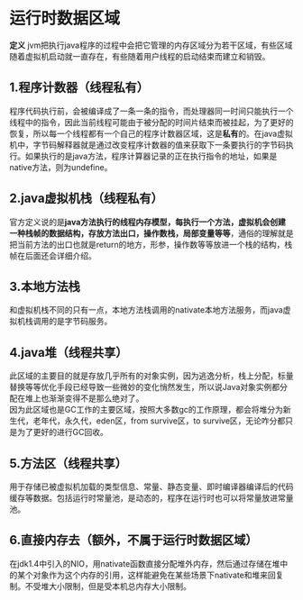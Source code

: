 # 运行时数据区域  
**定义** jvm把执行java程序的过程中会把它管理的内存区域分为若干区域，有些区域随着虚拟机启动就一直存在，有些随着用户线程的启动结束而建立和销毁。  

## 1.程序计数器（线程私有）  
程序代码执行前，会被编译成了一条一条的指令，而处理器同一时间只能执行一个线程中的指令，因此当前线程可能由于被分配的时间片结束而被挂起，为了更好的恢复，所以每一个线程都有一个自己的程序计数器区域，这是**私有**的。在java虚拟机中，字节码解释器就是通过改变程序计数器的值来获取下一条要执行的字节码执行。如果执行的是java方法，程序计算器记录的正在执行指令的地址，如果是native方法，则为undefine。  

## 2.java虚拟机栈（线程私有）  
官方定义说的是**java方法执行的线程内存模型，每执行一个方法，虚拟机会创建一种栈帧的数据结构，存放方法出口，操作数栈，局部变量等等**，通俗的理解就是把当前方法的出口也就是return的地方，形参，操作数等等放进一个栈的结构，栈帧在后面还会详细介绍。  

## 3.本地方法栈  
和虚拟机栈不同的只有一点，本地方法栈调用的nativate本地方法服务，而java虚拟机栈调用的是字节码服务。  

## 4.java堆（线程共享）  
此区域的主要目的就是存放几乎所有的对象实例，因为逃逸分析，栈上分配，标量替换等等优化手段已经导致一些微妙的变化悄然发生，所以说Java对象实例都分配在堆上也渐渐变得不是那么绝对了。  
因为此区域也是GC工作的主要区域，按照大多数gc的工作原理，都会将堆分为新生代，老年代，永久代，eden区，from survive区，to survive区，无论咋分都只是为了更好的进行GC回收。  

## 5.方法区（线程共享）  
用于存储已被虚拟机加载的类型信息、常量、静态变量、即时编译器编译后的代码缓存等数据。包括运行时常量池，是动态的，程序在运行时也可以将常量放进常量池。  

## 6.直接内存去（额外，不属于运行时数据区域）  
在jdk1.4中引入的NIO，用nativate函数直接分配堆外内存，然后通过存储在堆中的某个对象作为这个内存的引用，这样能避免在某些场景下nativate和堆来回复制。不受堆大小限制，但是受本机总内存大小限制。



